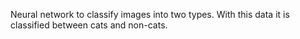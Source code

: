 Neural network to classify images into two types.
With this data it is classified between cats and non-cats.